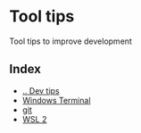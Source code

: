 # Tool tips
Tool tips to improve development



## Index
- [.. Dev tips](../README.md)
- [Windows Terminal](./WindowsTerminal.md)
- [git](./git.md)
- [WSL 2](./wsl2.md)